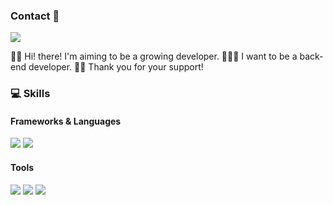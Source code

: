 ### Contact 👋
<a href="www.google.com" target="_blank"><img src="https://img.shields.io/badge/Mail: gleehave@gmail.com-000000?style=flat-square&logo=#4285F4&logoColor=FFFFFF"/></a>

🙌🏻 Hi! there! I'm aiming to be a growing developer. 
🧑🏻‍💻 I want to be a back-end developer.
✌🏻 Thank you for your support!
### 💻 Skills
#### Frameworks & Languages
<a href="https://www.python.org/" target="_blank"><img src="https://img.shields.io/badge/Python-000000?style=flat-square&logo=#3776AB&logoColor=FFFFFF"/></a>
<a href="https://www.djangoproject.com/" target="_blank"><img src="https://img.shields.io/badge/Django-000000?style=flat-square&logo=#092E20&logoColor=FFFFFF"/></a>
#### Tools
<a href="https://www.sourcetree.com/" target="_blank"><img src="https://img.shields.io/badge/Sourcetree-000000?style=flat-square&logo=#0052CC&logoColor=FFFFFF"/></a>
<a href="https://www.jetbrains.com/ko-kr/pycharm/" target="_blank"><img src="https://img.shields.io/badge/Pycharm-000000?style=flat-square&logo=#000000&logoColor=FFFFFF"/></a>
<a href="https://www.autodesk.co.kr/" target="_blank"><img src="https://img.shields.io/badge/Autodesk-000000?style=flat-square&logo=#0696D7&logoColor=FFFFFF"/></a>

<!--
**gleehave/gleehave** is a ✨ _special_ ✨ repository because its `README.md` (this file) appears on your GitHub profile.

Here are some ideas to get you started:

- 🔭 I’m currently working on ...
- 🌱 I’m currently learning ...
- 👯 I’m looking to collaborate on ...
- 🤔 I’m looking for help with ...
- 💬 Ask me about ...
- 📫 How to reach me: ...
- 😄 Pronouns: ...
- ⚡ Fun fact: ...
-->
